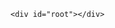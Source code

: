 <!DOCTYPE html>
<html>
  <head>
    <meta charset="utf-8" />
    <meta http-equiv="X-UA-Compatible" content="IE=edge" />
    <title>REACT PRACTICE APP</title>
    <meta name="viewport" content="width=device-width, initial-scale=1" />
  </head>
  <body>

    <div id="root"></div>
  </body>
</html>
